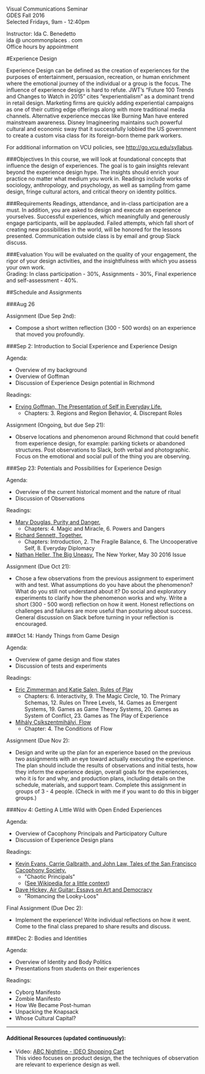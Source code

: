 Visual Communications Seminar  
GDES Fall 2016  
Selected Fridays, 9am - 12:40pm

Instructor: Ida C. Benedetto  
ida @ uncommonplaces . com  
Office hours by appointment  

#Experience Design 

Experience Design can be defined as the creation of experiences for the purposes of entertainment, persuasion, recreation, or human enrichment where the emotional journey of the individual or a group is the focus. The influence of experience design is hard to refute. JWT’s “Future 100 Trends and Changes to Watch in 2015” cites “experientialism” as a dominant trend in retail design. Marketing firms are quickly adding experiential campaigns as one of their cutting edge offerings along with more traditional media channels. Alternative experience meccas like Burning Man have entered mainstream awareness. Disney Imagineering maintains such powerful cultural and economic sway that it successfully lobbied the US government to create a custom visa class for its foreign-born theme park workers. 

For additional information on VCU policies, see http://go.vcu.edu/syllabus. 

###Objectives
In this course, we will look at foundational concepts that influence the design of experiences. The goal is to gain insights relevant beyond the experience design hype. The insights should enrich your practice no matter what medium you work in. Readings include works of sociology, anthropology, and psychology, as well as sampling from game design, fringe cultural actors, and critical theory on identity politics. 

###Requirements
Readings, attendance, and in-class participation are a must. In addition, you are asked to design and execute an experience yourselves. Successful experiences, which meaningfully and generously engage participants, will be applauded. Failed attempts, which fall short of creating new possibilities in the world, will be honored for the lessons presented. Communication outside class is by email and group Slack discuss. 

###Evaluation
You will be evaluated on the quality of your engagement, the rigor of your design activities, and the insightfulness with which you assess your own work.  
Grading: In class participation - 30%, Assignments - 30%, Final experience and self-assessment - 40%.



##Schedule and Assignments

###Aug 26

Assignment (Due Sep 2nd):

* Compose a short written reflection (300 - 500 words) on an experience that moved you profoundly.

###Sep 2:		Introduction to Social Experience and Experience Design

Agenda:

* Overview of my background
* Overview of Goffman
* Discussion of Experience Design potential in Richmond 


Readings: 

* [Erving Goffman, The Presentation of Self in Everyday Life.](https://www.dropbox.com/s/skndj6oaucsxk69/Goffman_Erving_The_Presentation_of_Self_in_Everyday_Life.pdf?dl=0) 
	* Chapters: 3. Regions and Region Behavior, 4. Discrepant Roles
		
Assignment (Ongoing, but due Sep 21): 

* Observe locations and phenomenon around Richmond that could benefit from experience design, for example: parking tickets or abandoned structures. Post observations to Slack, both verbal and photographic. Focus on the emotional and social pull of the thing you are observing.



###Sep 23:		Potentials and Possibilities for Experience Design


Agenda:

* Overview of the current historical moment and the nature of ritual
* Discussion of Observations 



Readings: 	

* [Mary Douglas, Purity and Danger.](https://www.dropbox.com/s/zoszx2wjei6rg45/Douglas_Mary_Purity_and_Danger_An_Analysis_of_Concepts_of_Pollution_and_Taboo_2001.pdf?dl=0) 
	* Chapters: 4. Magic and Miracle, 6. Powers and Dangers  
* [Richard Sennett, Together.](https://www.dropbox.com/s/nsrsdgsod07oeme/Together%20-%20Richard%20Sennett.epub?dl=0) 
	* Chapters: Introduction, 2. The Fragile Balance, 6. The Uncooperative Self, 8. Everyday Diplomacy  
* [Nathan Heller, The Big Uneasy,](https://www.dropbox.com/s/lceeiwb7vnrhrmm/The%20Big%20Uneasy%20-%20The%20New%20Yorker.pdf?dl=0) The New Yorker, May 30 2016 Issue


Assignment (Due Oct 21): 

* Chose a few observations from the previous assignment to experiment with and test. What assumptions do you have about the phenomenon? What do you still not understand about it? Do social and exploratory experiments to clarify how the phenomenon works and why. Write a short (300 - 500 word) reflection on how it went. Honest reflections on challenges and failures are more useful than posturing about success. General discussion on Slack before turning in your reflection is encouraged. 


###Oct 14:		Handy Things from Game Design


Agenda:

* Overview of game design and flow states
* Discussion of tests and experiments


Readings:	

* [Eric Zimmerman and Katie Salen, Rules of Play](https://www.dropbox.com/s/38h1c2mmqmnsycm/1-rules-of-play-game-design-fundamentals.pdf?dl=0)
	* Chapters: 6. Interactivity, 9. The Magic Circle, 10. The Primary Schemas, 12. Rules on Three Levels, 14. Games as Emergent Systems, 19. Games as Game Theory Systems, 20. Games as System of Conflict, 23. Games as The Play of Experience
* [Mihály Csíkszentmihályi, Flow](https://www.dropbox.com/s/8afemtgmkac6kbz/Csikszentmihalyi-Flow-Ch4.pdf?dl=0)
	* Chapter: 4. The Conditions of Flow
			
Assignment (Due Nov 2): 

* Design and write up the plan for an experience based on the previous two assignments with an eye toward actually executing the experience. The plan should include the results of observations and initial tests, how they inform the experience design, overall goals for the experiences, who it is for and why, and production plans, including details on the schedule, materials, and support team. Complete this assignment in groups of 3 - 4 people. (Check in with me if you want to do this in bigger groups.)
			     


###Nov 4:		Getting A Little Wild with Open Ended Experiences



Agenda:

* Overview of Cacophony Principals and Participatory Culture
* Discussion of Experience Design plans



Readings: 
		



* [Kevin Evans, Carrie Galbraith, and John Law, Tales of the San Francisco Cacophony Society.](https://github.com/idamantium/Experiencing-Transgression/blob/master/Readings/CacophonyPrincipals.pdf) 
	* "Chaotic Principals" 
	* ([See Wikipedia for a little context](https://en.wikipedia.org/wiki/Cacophony_Society))
* [Dave Hickey, Air Guitar: Essays on Art and Democracy](https://github.com/idamantium/Experiencing-Transgression/blob/master/Readings/Romancing%20the%20Looky-Loos.pdf)
	* "Romancing the Looky-Loos" 
		
		
Final Assignment (Due Dec 2): 
 
* Implement the experience! Write individual reflections on how it went. Come to the final class prepared to share results and discuss.


###Dec 2:		Bodies and Identities


Agenda:

* Overview of Identity and Body Politics 
* Presentations from students on their experiences 	
		
		
Readings: 

* Cyborg Manifesto
* Zombie Manifesto
* How We Became Post-human
* Unpacking the Knapsack
* Whose Cultural Capital? 
		
		
		

-----

#### Additional Resources (updated continuously):  

* Video: [ABC Nightline - IDEO Shopping Cart](https://www.youtube.com/watch?v=M66ZU2PCIcM)  
		This video focuses on product design, the the techniques of observation are relevant to experience design as well.




